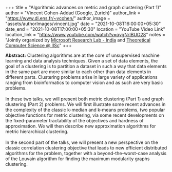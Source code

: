 +++
title = "Algorithmic advances on metric and graph clustering (Part 1)"
author = "Vincent Cohen-Addad (Google, Zurich)"
author_link = "https://www.di.ens.fr/~vcohen/"
author_image = "assets/authorImages/vincent.jpg"
date = "2021-10-08T16:00:00+05:30"
date_end = "2021-10-08T17:00:00+05:30"
location = "YouTube Video Link"
location_link = "https://www.youtube.com/watch?v=qvgNrIBUO28"
notes = "Jointly organized by <a href = "https://www.microsoft.com/en-us/research/lab/microsoft-research-india/" target= "_blank">Microsoft Research Lab - India</a> and <a href='https://www.csa.iisc.ac.in/theoretical-computer-science/' target= "_blank">Theoretical Computer Science @ IISc</a>"
+++

<b>Abstract:</b>
Clustering algorithms are at the core of unsupervised machine learning and data analysis techniques.
Given a set of data elements, the goal of a clustering is to partition a dataset in such a way that
data elements in the same part are more similar to each other than data elements in different parts.
Clustering problems arise in large variety of applications ranging from bioinformatics to computer vision
and as such are very basic problems.
<br><br>
In these two talks, we will present both metric clustering (Part 1) and graph clustering (Part 2) problems.
We will first illustrate some recent advances in the complexity of the classic k-median and k-means problems,
two popular objective functions for metric clustering, via some recent developments on the fixed-parameter
tractability of the objectives and hardness of approximation. We will then describe new approximation algorithms
for metric hierarchical clustering.
<br><br>
In the second part of the talks, we will present a new perspective on the classic correlation clustering
objective that leads to new efficient distributed algorithms for the problem, together with a beyond-the-worst-case
analysis of the Louvain algorithm for finding the maximum modularity graphs clustering.